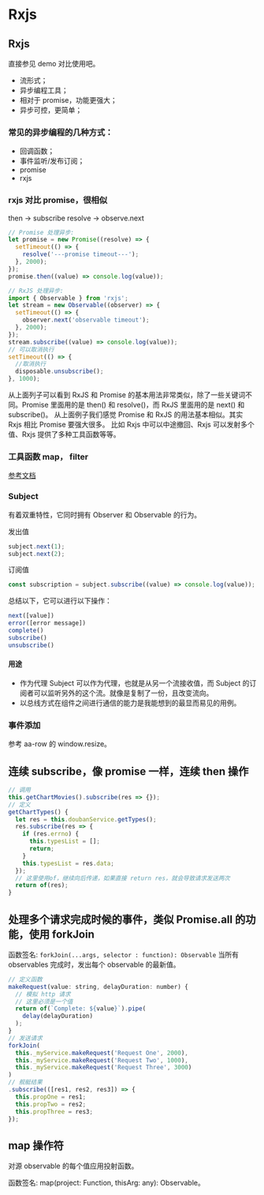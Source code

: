# Rxjs

## Rxjs

直接参见 demo 对比使用吧。

- 流形式；
- 异步编程工具；
- 相对于 promise，功能更强大；
- 异步可控，更简单；

### 常见的异步编程的几种方式：

- 回调函数；
- 事件监听/发布订阅；
- promise
- rxjs

### rxjs 对比 promise，很相似

then -> subscribe
resolve -> observe.next

```js
// Promise 处理异步:
let promise = new Promise((resolve) => {
  setTimeout(() => {
    resolve('---promise timeout---');
  }, 2000);
});
promise.then((value) => console.log(value));

// RxJS 处理异步:
import { Observable } from 'rxjs';
let stream = new Observable((observer) => {
  setTimeout(() => {
    observer.next('observable timeout');
  }, 2000);
});
stream.subscribe((value) => console.log(value));
// 可以取消执行
setTimeout(() => {
  //取消执行
  disposable.unsubscribe();
}, 1000);
```

从上面列子可以看到 RxJS 和 Promise 的基本用法非常类似，除了一些关键词不同。Promise 里面用的是 then() 和 resolve()，而 RxJS 里面用的是 next() 和 subscribe()。
从上面例子我们感觉 Promise 和 RxJS 的用法基本相似。其实 Rxjs 相比 Promise 要强大很多。 比如 Rxjs 中可以中途撤回、Rxjs 可以发射多个值、Rxjs 提供了多种工具函数等等。

### 工具函数 map， filter


[参考文档](https://github.com/RxJS-CN/RxJS-Ultimate-CN)

### Subject

有着双重特性，它同时拥有 Observer 和 Observable 的行为。

发出值

```js
subject.next(1);
subject.next(2);
```

订阅值

```js
const subscription = subject.subscribe((value) => console.log(value));
```

总结以下，它可以进行以下操作：

```js
next([value])
error([error message])
complete()
subscribe()
unsubscribe()
```

#### 用途

- 作为代理
  Subject 可以作为代理，也就是从另一个流接收值，而 Subject 的订阅者可以监听另外的这个流。就像是复制了一份，且改变流向。
- 以总线方式在组件之间进行通信的能力是我能想到的最显而易见的用例。

### 事件添加

参考 aa-row 的 window.resize。

## 连续 subscribe，像 promise 一样，连续 then 操作

```js
// 调用
this.getChartMovies().subscribe(res => {});
// 定义
getChartTypes() {
  let res = this.doubanService.getTypes();
  res.subscribe(res => {
    if (res.errno) {
      this.typesList = [];
      return;
    }
    this.typesList = res.data;
  });
  // 这里使用of，继续向后传递，如果直接 return res，就会导致请求发送两次
  return of(res);
}
```

## 处理多个请求完成时候的事件，类似 Promise.all 的功能，使用 forkJoin

函数签名: `forkJoin(...args, selector : function): Observable`
当所有 observables 完成时，发出每个 observable 的最新值。

```js
// 定义函数
makeRequest(value: string, delayDuration: number) {
  // 模拟 http 请求
  // 这里必须是一个值
  return of(`Complete: ${value}`).pipe(
    delay(delayDuration)
  );
}
// 发送请求
forkJoin(
  this._myService.makeRequest('Request One', 2000),
  this._myService.makeRequest('Request Two', 1000),
  this._myService.makeRequest('Request Three', 3000)
)
// 舰艇结果
.subscribe(([res1, res2, res3]) => {
  this.propOne = res1;
  this.propTwo = res2;
  this.propThree = res3;
});
```

## map 操作符

对源 observable 的每个值应用投射函数。

函数签名: map(project: Function, thisArg: any): Observable。
